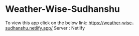 # Weather-Wise-Sudhanshu

To view this app click on the below link:
https://weather-wise-sudhanshu.netlify.app/
Server : Netlify
